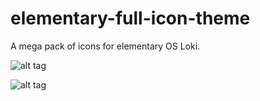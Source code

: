 # elementary-full-icon-theme
A mega pack of icons for elementary OS Loki.

![alt tag](https://raw.githubusercontent.com/btd1337/elementary-full-icon-theme/master/preview/img1.jpeg)

![alt tag](https://raw.githubusercontent.com/btd1337/elementary-full-icon-theme/master/preview/img2.jpeg)
